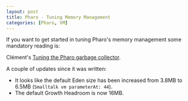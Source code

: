 ```yaml
---
layout: post
title: Pharo - Tuning Memory Management
categories: [Pharo, VM]
---
```


If you want to get started in tuning Pharo's memory management some mandatory reading is:

Clément's [Tuning the Pharo garbage collector](https://clementbera.wordpress.com/2017/03/12/tuning-the-pharo-garbage-collector/).

A couple of updates since it was written:

- It looks like the default Eden size has been increased from 3.8MB to 6.5MB (`Smalltalk vm parameterAt: 44`).
- The default Growth Headroom is now 16MB.

